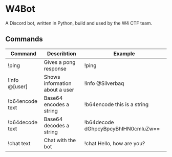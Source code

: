 # W4Bot
A Discord bot, written in Python, build and used by the W4 CTF team.

## Commands

| Command         | Describtion                    | Example                             |
|-----------------|--------------------------------|-------------------------------------|
| !ping           | Gives a pong response          | !ping                               |
| !info @[user]   | Shows information about a user | !info @Silverbaq                    |
| !b64encode text | Base64 encodes a string        | !b64encode this is a string         |
| !b64decode text | Base64 decodes a string        | !b64decode dGhpcyBpcyBhIHN0cmluZw== |
| !chat text      | Chat with the bot              | !chat Hello, how are you?           |